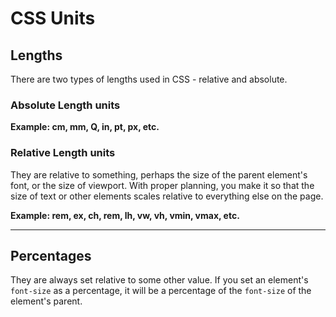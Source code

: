 # CSS Units
## Lengths
There are two types of lengths used in CSS - relative and absolute.

### Absolute Length units
**Example: cm, mm, Q, in, pt, px, etc.**



### Relative Length units
They are relative to something, perhaps the size of the parent element's font, or the size of viewport. With proper planning, you make it so that the size of text or other elements scales relative to everything else on the page.

**Example: rem, ex, ch, rem, lh, vw, vh, vmin, vmax, etc.**
<hr>

## Percentages
They are always set relative to some other value. If you set an element's ```font-size``` as a percentage, it will be a percentage of the ```font-size``` of the element's parent. 

